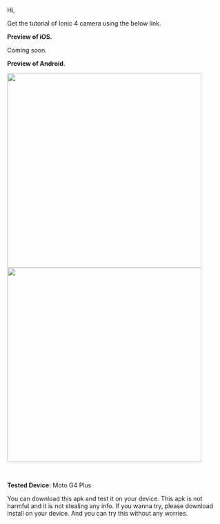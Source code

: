 Hi,

Get the tutorial of Ionic 4 camera using the below link.

<b>Preview of iOS.</b>

Coming soon.

<b>Preview of Android.</b>
<p>
<img src="https://github.com/bharathirajatut/ionic4/blob/master/camera-example/ionic4-camera-example-1.jpg" height="450px">
<img src="https://github.com/bharathirajatut/ionic4/blob/master/camera-example/ionic4-camera-example-2.jpg" height="450px">
</p>
<br>

<b>Tested Device:</b>
Moto G4 Plus

You can download this apk and test it on your device. This apk is not harmful and it is not stealing any info. 
If you wanna try, please download install on your device. And you can try this without any worries.

